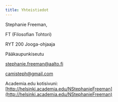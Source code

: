 ```yaml
---
title: Yhteistiedot
---
```


Stephanie Freeman, 

FT (Filosofian Tohtori)

RYT 200 Jooga-ohjaaja

Pääkaupunkiseutu 

[stephanie.freeman@aalto.fi](mailto:stephanie.freeman@aalto.fi)

[camisteph@gmail.com](mailto:camisteph@gmail.com)

Academia.edu kotisivuni: [http://helsinki.academia.edu/NStephanieFreeman](http://helsinki.academia.edu/NStephanieFreeman)
